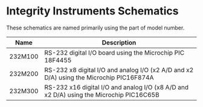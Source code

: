 # Integrity Instruments Schematics

These schematics are named primarily using the part of model number.

| Name | Description |
|------|-------------|
| 232M100 | RS-232 digital I/O board using the Microchip PIC 18F4455 |
| 232M200 | RS-232 x8 digital I/O and analog I/O (x2 A/D and x2 D/A) using the Microchip PIC16F874A |
| 232M300 | RS-232 x16 digital I/O and analog I/O (x8 A/D and x2 D/A) using the Microchip PIC16C65B |
